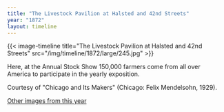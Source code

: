 ```yaml
---
title: "The Livestock Pavilion at Halsted and 42nd Streets"
year: "1872"
layout: timeline
---
```


{{< image-timeline title="The Livestock Pavilion at Halsted and 42nd Streets" src="/img/timeline/1872/large/245.jpg" >}}

Here, at the Annual Stock Show 150,000 farmers come from all over America to participate in the yearly exposition.

Courtesy of "Chicago and Its Makers" (Chicago: Felix Mendelsohn, 1929).

<a href="/1872/">Other images from this year</a>
